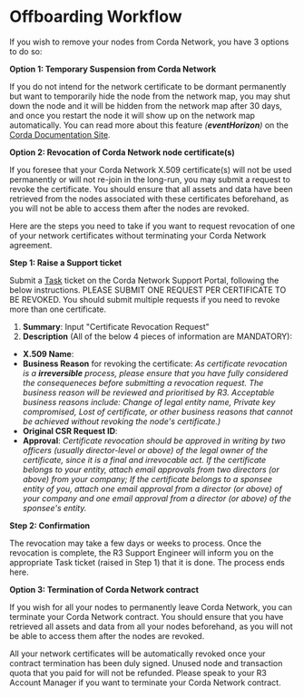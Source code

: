 # Offboarding Workflow

If you wish to remove your nodes from Corda Network, you have 3 options to do so:

**Option 1: Temporary Suspension from Corda Network**

If you do not intend for the network certificate to be dormant permanently but want to temporarily hide the node from the network map, you may shut down the node and it will be hidden from the network map after 30 days, and once you restart the node it will show up on the network map automatically. You can read more about this feature *(**eventHorizon**)* on the [Corda Documentation Site](https://docs.corda.net/docs/corda-enterprise/4.8/network/network-reqs.html#corda-network-parameters).

**Option 2: Revocation of Corda Network node certificate(s)**

If you foresee that your Corda Network X.509 certificate(s) will not be used permanently or will not re-join in the long-run, you may submit a request to revoke the certificate. You should ensure that all assets and data have been retrieved from the nodes associated with these certificates beforehand, as you will not be able to access them after the nodes are revoked. 

Here are the steps you need to take if you want to request revocation of one of your network certificates without terminating your Corda Network agreement.

**Step 1: Raise a Support ticket**

Submit a [Task](https://r3-cev.atlassian.net/servicedesk/customer/portal/7/group/52/create/116) ticket on the Corda Network Support Portal, following the below instructions. PLEASE SUBMIT ONE REQUEST PER CERTIFICATE TO BE REVOKED. You should submit multiple requests if you need to revoke more than one certificate.

1. **Summary**: Input "Certificate Revocation Request"
2. **Description** (All of the below 4 pieces of information are MANDATORY):

- **X.509 Name**:
- **Business Reason** for revoking the certificate: 
*As certificate revocation is a **irreversible** process, please ensure that you have fully considered the consequeneces before submitting a revocation request. The business reason will be reviewed and prioritised by R3. Acceptable business reasons include: Change of legal entity name, Private key compromised, Lost of certificate, or other business reasons that cannot be achieved without revoking the node's certificate.)*
- **Original CSR Request ID**:
- **Approval**: 
*Certificate revocation should be approved in writing by two officers (usually director-level or above) of the legal owner of the certificate, since it is a final and irrevocable act. If the certificate belongs to your entity, attach email approvals from two directors (or above) from your company; If the certificate belongs to a sponsee entity of you, attach one email approval from a director (or above) of your company and one email approval from a director (or above) of the sponsee's entity.*

**Step 2: Confirmation**

The revocation may take a few days or weeks to process. Once the revocation is complete, the R3 Support Engineer will inform you on the appropriate Task ticket (raised in Step 1) that it is done. The process ends here.

**Option 3: Termination of Corda Network contract**

If you wish for all your nodes to permanently leave Corda Network, you can terminate your Corda Network contract. You should ensure that you have retrieved all assets and data from all your nodes beforehand, as you will not be able to access them after the nodes are revoked. 

All your network certificates will be automatically revoked once your contract termination has been duly signed. Unused node and transaction quota that you paid for will not be refunded. Please speak to your R3 Account Manager if you want to terminate your Corda Network contract.
